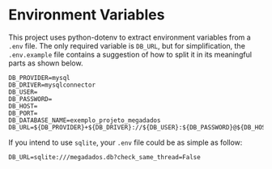 # Environment Variables

This project uses python-dotenv to extract environment variables from a `.env` file. 
The only required variable is `DB_URL`, but for simplification, the `.env.example` file 
contains a suggestion of how to split it in its meaningful parts as shown below.

```
DB_PROVIDER=mysql
DB_DRIVER=mysqlconnector
DB_USER=
DB_PASSWORD=
DB_HOST=
DB_PORT=
DB_DATABASE_NAME=exemplo_projeto_megadados
DB_URL=${DB_PROVIDER}+${DB_DRIVER}://${DB_USER}:${DB_PASSWORD}@${DB_HOST}:${DB_PORT}/${DB_DATABASE_NAME}
```

If you intend to use `sqlite`, your `.env` file could be as simple as follow:

```shell
DB_URL=sqlite:///megadados.db?check_same_thread=False
```